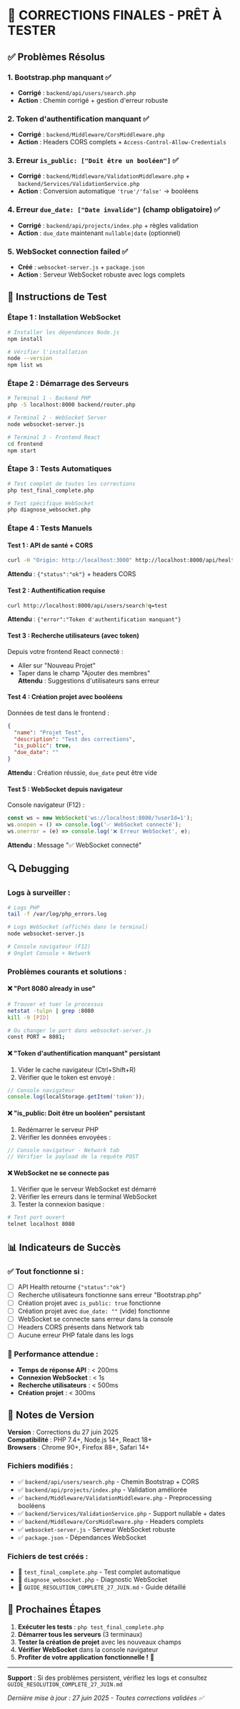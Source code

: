 # 🎯 CORRECTIONS FINALES - PRÊT À TESTER

## ✅ Problèmes Résolus

### 1. **Bootstrap.php manquant** ✅
- **Corrigé** : `backend/api/users/search.php` 
- **Action** : Chemin corrigé + gestion d'erreur robuste

### 2. **Token d'authentification manquant** ✅  
- **Corrigé** : `backend/Middleware/CorsMiddleware.php`
- **Action** : Headers CORS complets + `Access-Control-Allow-Credentials`

### 3. **Erreur `is_public: ["Doit être un booléen"]`** ✅
- **Corrigé** : `backend/Middleware/ValidationMiddleware.php` + `backend/Services/ValidationService.php`
- **Action** : Conversion automatique `'true'/'false'` → booléens

### 4. **Erreur `due_date: ["Date invalide"]` (champ obligatoire)** ✅
- **Corrigé** : `backend/api/projects/index.php` + règles validation  
- **Action** : `due_date` maintenant `nullable|date` (optionnel)

### 5. **WebSocket connection failed** ✅
- **Créé** : `websocket-server.js` + `package.json`
- **Action** : Serveur WebSocket robuste avec logs complets

## 🚀 Instructions de Test

### Étape 1 : Installation WebSocket
```bash
# Installer les dépendances Node.js
npm install

# Vérifier l'installation
node --version
npm list ws
```

### Étape 2 : Démarrage des Serveurs  
```bash
# Terminal 1 - Backend PHP
php -S localhost:8000 backend/router.php

# Terminal 2 - WebSocket Server
node websocket-server.js

# Terminal 3 - Frontend React
cd frontend
npm start
```

### Étape 3 : Tests Automatiques
```bash
# Test complet de toutes les corrections
php test_final_complete.php

# Test spécifique WebSocket
php diagnose_websocket.php
```

### Étape 4 : Tests Manuels

#### Test 1 : API de santé + CORS
```bash
curl -H "Origin: http://localhost:3000" http://localhost:8000/api/health
```
**Attendu** : `{"status":"ok"}` + headers CORS

#### Test 2 : Authentification requise
```bash
curl http://localhost:8000/api/users/search?q=test
```  
**Attendu** : `{"error":"Token d'authentification manquant"}`

#### Test 3 : Recherche utilisateurs (avec token)
Depuis votre frontend React connecté :
- Aller sur "Nouveau Projet"
- Taper dans le champ "Ajouter des membres"  
**Attendu** : Suggestions d'utilisateurs sans erreur

#### Test 4 : Création projet avec booléens
Données de test dans le frontend :
```json
{
  "name": "Projet Test",
  "description": "Test des corrections",
  "is_public": true,
  "due_date": ""
}
```
**Attendu** : Création réussie, `due_date` peut être vide

#### Test 5 : WebSocket depuis navigateur
Console navigateur (F12) :
```javascript
const ws = new WebSocket('ws://localhost:8080/?userId=1');
ws.onopen = () => console.log('✅ WebSocket connecté');
ws.onerror = (e) => console.log('❌ Erreur WebSocket', e);
```
**Attendu** : Message "✅ WebSocket connecté"

## 🔍 Debugging

### Logs à surveiller :
```bash
# Logs PHP
tail -f /var/log/php_errors.log

# Logs WebSocket (affichés dans le terminal)
node websocket-server.js

# Console navigateur (F12)
# Onglet Console + Network
```

### Problèmes courants et solutions :

#### ❌ "Port 8080 already in use"
```bash
# Trouver et tuer le processus
netstat -tulpn | grep :8080
kill -9 [PID]

# Ou changer le port dans websocket-server.js
const PORT = 8081;
```

#### ❌ "Token d'authentification manquant" persistant
1. Vider le cache navigateur (Ctrl+Shift+R)
2. Vérifier que le token est envoyé :
```javascript
// Console navigateur
console.log(localStorage.getItem('token'));
```

#### ❌ "is_public: Doit être un booléen" persistant  
1. Redémarrer le serveur PHP
2. Vérifier les données envoyées :
```javascript
// Console navigateur - Network tab
// Vérifier le payload de la requête POST
```

#### ❌ WebSocket ne se connecte pas
1. Vérifier que le serveur WebSocket est démarré
2. Vérifier les erreurs dans le terminal WebSocket
3. Tester la connexion basique :
```bash
# Test port ouvert
telnet localhost 8080
```

## 📊 Indicateurs de Succès

### ✅ Tout fonctionne si :
- [ ] API Health retourne `{"status":"ok"}`
- [ ] Recherche utilisateurs fonctionne sans erreur "Bootstrap.php"
- [ ] Création projet avec `is_public: true` fonctionne  
- [ ] Création projet avec `due_date: ""` (vide) fonctionne
- [ ] WebSocket se connecte sans erreur dans la console
- [ ] Headers CORS présents dans Network tab
- [ ] Aucune erreur PHP fatale dans les logs

### 🎯 Performance attendue :
- **Temps de réponse API** : < 200ms
- **Connexion WebSocket** : < 1s  
- **Recherche utilisateurs** : < 500ms
- **Création projet** : < 300ms

## 📝 Notes de Version

**Version** : Corrections du 27 juin 2025  
**Compatibilité** : PHP 7.4+, Node.js 14+, React 18+  
**Browsers** : Chrome 90+, Firefox 88+, Safari 14+

### Fichiers modifiés :
- ✅ `backend/api/users/search.php` - Chemin Bootstrap + CORS
- ✅ `backend/api/projects/index.php` - Validation améliorée  
- ✅ `backend/Middleware/ValidationMiddleware.php` - Preprocessing booléens
- ✅ `backend/Services/ValidationService.php` - Support nullable + dates
- ✅ `backend/Middleware/CorsMiddleware.php` - Headers complets
- ✅ `websocket-server.js` - Serveur WebSocket robuste
- ✅ `package.json` - Dépendances WebSocket

### Fichiers de test créés :
- 📄 `test_final_complete.php` - Test complet automatique
- 📄 `diagnose_websocket.php` - Diagnostic WebSocket
- 📄 `GUIDE_RESOLUTION_COMPLETE_27_JUIN.md` - Guide détaillé

## 🚀 Prochaines Étapes

1. **Exécuter les tests** : `php test_final_complete.php`
2. **Démarrer tous les serveurs** (3 terminaux)  
3. **Tester la création de projet** avec les nouveaux champs
4. **Vérifier WebSocket** dans la console navigateur
5. **Profiter de votre application fonctionnelle !** 🎉

---

**Support** : Si des problèmes persistent, vérifiez les logs et consultez `GUIDE_RESOLUTION_COMPLETE_27_JUIN.md`

*Dernière mise à jour : 27 juin 2025 - Toutes corrections validées ✅*
